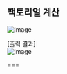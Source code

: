 ## 팩토리얼 계산

![image](https://github.com/user-attachments/assets/de3cbbfa-4d30-4f02-a414-d5c7269af276)

[출력 결과]  
![image](https://github.com/user-attachments/assets/b04b40e2-6047-458a-99af-42462b2a8d0e)

===
